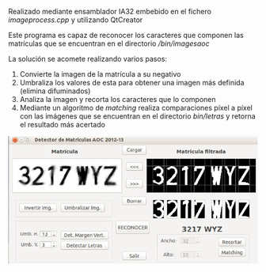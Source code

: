<p>Realizado mediante ensamblador IA32 embebido en el fichero <em>imageprocess.cpp</em> y utilizando QtCreator</p>
<p>Este programa es capaz de reconocer los caracteres que componen las matrículas que se encuentran en el directorio <em>/bin/imagesaoc</em></p>
<p>La solución se acomete realizando varios pasos:</p>
<ol>
<li>Convierte la imagen de la matrícula a su negativo</li>
<li>Umbraliza los valores de esta para obtener una imagen más definida (elimina difuminados)</li>
<li>Analiza la imagen y recorta los caracteres que lo componen</li>
<li>Mediante un algoritmo de <em>matching</em> realiza comparaciones píxel a píxel con las imágenes que se encuentran en el directorio <em>bin/letras</em> y retorna el resultado más acertado</li>
</ol>
<img src="https://raw.githubusercontent.com/anbarquer/matriculas/master/screen/matricula.png"/>

